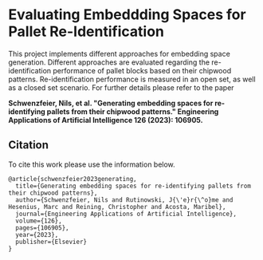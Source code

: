 # Evaluating Embeddding Spaces for Pallet Re-Identification 

This project implements different approaches for embedding space generation. 
Different approaches are evaluated regarding the re-identification performance of pallet blocks based on their chipwood patterns.
Re-identification performance is measured in an open set, as well as a closed set scenario.
For further details please refer to the paper

**Schwenzfeier, Nils, et al. "Generating embedding spaces for re-identifying pallets from their chipwood patterns." Engineering Applications of Artificial Intelligence 126 (2023): 106905.**

## Citation 

To cite this work please use the information below.

```
@article{schwenzfeier2023generating,
  title={Generating embedding spaces for re-identifying pallets from their chipwood patterns},
  author={Schwenzfeier, Nils and Rutinowski, J{\'e}r{\^o}me and Hesenius, Marc and Reining, Christopher and Acosta, Maribel},
  journal={Engineering Applications of Artificial Intelligence},
  volume={126},
  pages={106905},
  year={2023},
  publisher={Elsevier}
}
```